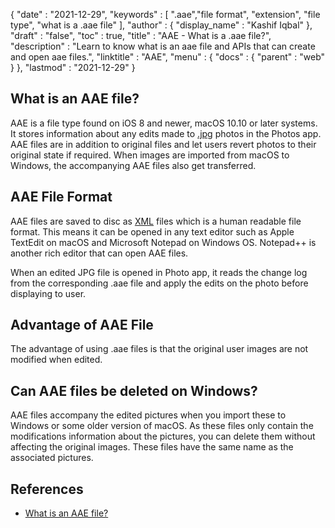 {
  "date" : "2021-12-29",
  "keywords" : [ ".aae","file format", "extension", "file type", "what is a .aae file" ],
  "author" : {
    "display_name" : "Kashif Iqbal"
  },
  "draft" : "false",
  "toc" : true,
  "title" : "AAE - What is a .aae file?",
  "description" : "Learn to know what is an aae file and APIs that can create and open aae files.",
  "linktitle" : "AAE",
  "menu" : {
    "docs" : {
      "parent" : "web"
    }
  },
  "lastmod" : "2021-12-29"
}

## What is an AAE file?

AAE is a file type found on iOS 8 and newer, macOS 10.10 or later systems. It stores information about any edits made to [.jpg](/image/jpeg/) photos in the Photos app. AAE files are in addition to original files and let users revert photos to their original state if required. When images are imported from macOS to Windows, the accompanying AAE files also get transferred.

## AAE File Format
AAE files are saved to disc as [XML](/web/xml/) files which is a human readable file format. This means it can be opened in any text editor such as Apple TextEdit on macOS and Microsoft Notepad on Windows OS. Notepad++ is another rich editor that can open AAE files.

When an edited JPG file is opened in Photo app, it reads the change log from the corresponding .aae file and apply the edits on the photo before displaying to user.

## Advantage of AAE File
The advantage of using .aae files is that the original user images are not modified when edited.

## Can AAE files be deleted on Windows?

AAE files accompany the edited pictures when you import these to Windows or some older version of macOS. As these files only contain the modifications information about the pictures, you can delete them without affecting the original images. These files have the same name as the associated pictures.

## References

 * [What is an AAE file?](https://discussions.apple.com/thread/7810994)
